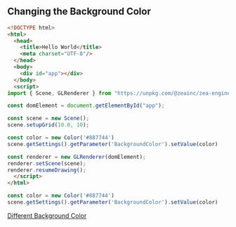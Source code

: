 
## Changing the Background Color


```html
<!DOCTYPE html>
<html>
  <head>
    <title>Hello World</title>
    <meta charset="UTF-8"/>
  </head>
  <body>
    <div id="app"></div>
  </body>
  <script>
import { Scene, GLRenderer } from "https://unpkg.com/@zeainc/zea-engine@1.0.5/dist/index.esm.js"

const domElement = document.getElementById("app");

const scene = new Scene();
scene.setupGrid(10.0, 10);

const color = new Color('#887744')
scene.getSettings().getParameter('BackgroundColor').setValue(color)

const renderer = new GLRenderer(domElement);
renderer.setScene(scene);
renderer.resumeDrawing();
  </script>
</html>
```


```javascript
const color = new Color('#887744')
scene.getSettings().getParameter('BackgroundColor').setValue(color)
```


[Different Background Color](./HelloWorld-DifferentBackgroundColor.html ':include :type=iframe width=100% height=800px')